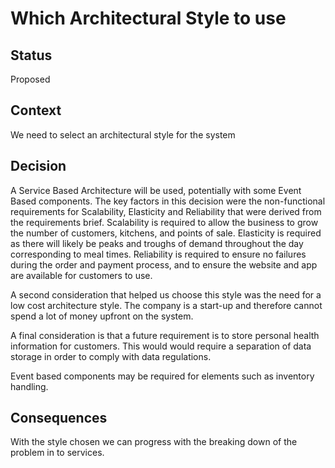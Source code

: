 # Which Architectural Style to use

## Status
Proposed

## Context
We need to select an architectural style for the system

## Decision
A Service Based Architecture will be used, potentially with some Event Based components.  The key factors in this decision were the non-functional requirements for Scalability, Elasticity and Reliability that were derived from the requirements brief.  Scalability is required to allow the business to grow the number of customers, kitchens, and points of sale.  Elasticity is required as there will likely be peaks and troughs of demand throughout the day corresponding to meal times.  Reliability is required to ensure no failures during the order and payment process, and to ensure the website and app are available for customers to use.

A second consideration that helped us choose this style was the need for a low cost architecture style.  The company is a start-up and therefore cannot spend a lot of money upfront on the system.

A final consideration is that a future requirement is to store personal health information for customers.  This would would require a separation of data storage in order to comply with data regulations.

Event based components may be required for elements such as inventory handling.

## Consequences
With the style chosen we can progress with the breaking down of the problem in to services.